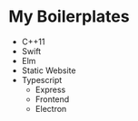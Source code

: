 # My Boilerplates

- C++11
- Swift
- Elm
- Static Website
- Typescript
  - Express
  - Frontend
  - Electron
